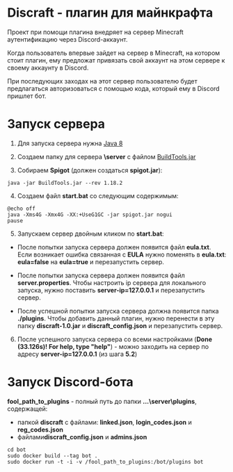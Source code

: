 # Discraft - плагин для майнкрафта

Проект при помощи плагина внедряет на сервер Minecraft аутентификацию через Discord-аккаунт.

Когда пользователь впервые зайдет на сервер в Minecraft, на котором стоит плагин, ему предложат привязать свой аккаунт на этом сервере к своему аккаунту в Discord.

При последующих заходах на этот сервер пользователю будет предлагаться авторизоваться с помощью кода, который ему в Discord пришлет бот.

# Запуск сервера
1. Для запуска сервера нужна [Java 8](https://www.azul.com/downloads/#download-openjdk)
 
2. Создаем папку для сервера **\server** с файлом [BuildTools.jar](https://hub.spigotmc.org/jenkins/job/BuildTools/lastSuccessfulBuild/artifact/target/BuildTools.jar)

3. Собираем **Spigot** (должен создаться **spigot.jar**):
```
java -jar BuildTools.jar --rev 1.18.2
```
 
4. Создаем файл **start.bat** со следующим содержимым:
```
@echo off
java -Xms4G -Xmx4G -XX:+UseG1GC -jar spigot.jar nogui
pause
```

5. Запускаем сервер двойным кликом по **start.bat**:

* После попытки запуска сервера должен появится файл **eula.txt**. Если возникает ошибка связанная с **EULA** нужно поменять в **eula.txt**: **eula=false** на **eula=true** и перезапустить сервер.

* После попытки запуска сервера должен появится файл **server.properties**. Чтобы настроить ip сервера для локального запуска, нужно поставить **server-ip=127.0.0.1** и перезапустить сервер.

* После успешной попытки запуска сервера должна появится папка **./plugins**. Чтобы добавить данный плагин, нужно перенести в эту папку **discraft-1.0.jar** и **discraft_config.json** и перезапустить сервер.

6. После успешного запуска сервера со всеми настройками (**Done (33.126s)! For help, type "help"**) - можно заходить на сервер по адресу **server-ip=127.0.0.1** (из шага **5.2**)

# Запуск Discord-бота
**fool_path_to_plugins** - полный путь до папки **...\server\plugins**, содержащей:
 * папкой **discraft** с файлами: **linked.json**, **login_codes.json** и **reg_codes.json**
 * файлами**discraft_config.json** и **admins.json**
```
cd bot
sudo docker build --tag bot .
sudo docker run -t -i -v /fool_path_to_plugins:/bot/plugins bot
```
